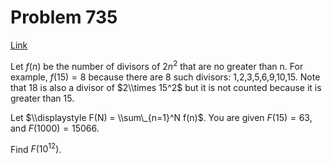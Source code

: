 # Problem 735

[Link](https://projecteuler.net/problem=735)

Let $f(n)$ be the number of divisors of $2n^2$ that are no greater than n. For example, $f(15)=8$ because there are 8 such divisors: 1,2,3,5,6,9,10,15. Note that 18 is also a divisor of $2\\times 15^2$ but it is not counted because it is greater than 15.

Let $\\displaystyle F(N) = \\sum\_{n=1}^N f(n)$. You are given $F(15)=63$, and $F(1000)=15066$.

Find $F(10^{12})$.